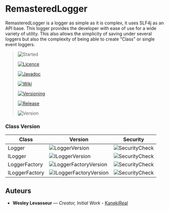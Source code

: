 [Started]: https://img.shields.io/static/v1?label=Started&message=04-25-2021&style=for-the-badge&color=blue

[Licence]: https://img.shields.io/static/v1?label=Licence&message=Apache-2.0%20License&style=for-the-badge&color=lightgrey

[Javadoc]: https://img.shields.io/static/v1?label=Javadoc&message=View&style=for-the-badge&color=C14DFF

[Wiki]: https://img.shields.io/static/v1?label=Wiki&message=View&style=for-the-badge&color=FF4D4D

[Versioning]: https://img.shields.io/static/v1?label=Versioning&message=View&style=for-the-badge&color=ff69b4

[Release]: https://img.shields.io/github/v/release/kanekireal/RemasteredLogger?style=for-the-badge

[Version]: https://img.shields.io/static/v1?label=Version&message=1.1.0&style=for-the-badge&color=light_green

[SecurityCheck]: https://img.shields.io/static/v1?label=Security&message=&check;&style=for-the-badge&color=light_green

[SecurityUncheck]: https://img.shields.io/static/v1?label=Security&message=&cross;&style=for-the-badge&color=red

[LoggerVersion]: https://img.shields.io/static/v1?label=Version&message=1.1.0&style=for-the-badge&color=light_green

[ILoggerVersion]: https://img.shields.io/static/v1?label=Version&message=1.1.0&style=for-the-badge&color=light_green

[LoggerFactoryVersion]: https://img.shields.io/static/v1?label=Version&message=1.1.0&style=for-the-badge&color=light_green

[ILoggerFactoryVersion]: https://img.shields.io/static/v1?label=Version&message=1.1.0&style=for-the-badge&color=light_green

# RemasteredLogger

RemasteredLogger is a logger as simple as it is complex, it uses SLF4j as an API base. This logger provides the
developer with ease of use for a wide variety of utility. This also allows the simplicity of saving under several
loggers but also the complexity of being able to create “Class” or single event loggers.


> ![Started][]
>
> [ ![Licence][] ](https://github.com/Etsuko-Network/API-Java/blob/main/LICENCE)
>
> [ ![Javadoc][] ](https://kanekireal.github.io/RemasteredLogger/)
> 
> [ ![Wiki][] ](https://github.com/kanekireal/RemasteredLogger/wiki)
>
> [ ![Versioning][] ](http://semver.org/)
>
>  [ ![Release][] ](https://github.com/kanekireal/RemasteredLogger/releases)
>
> ![Version][]

### Class Version
| Class | Version | Security |
| ------ | ------ | ------ |
| Logger | ![LoggerVersion][] | ![SecurityCheck][] |
| ILogger | ![ILoggerVersion][] | ![SecurityCheck][] |
| LoggerFactory | ![LoggerFactoryVersion][] | ![SecurityCheck][] |
| ILoggerFactory | ![ILoggerFactoryVersion][] | ![SecurityCheck][] |

## Auteurs

* **Wesley Levasseur** — *Creator, Initial Work* - [KanekiReal](https://github.com/kanekireal)
